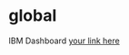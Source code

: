 # global
IBM Dashboard
[your link here](https://us3.ca.analytics.ibm.com/bi/?perspective=dashboard&pathRef=.public_folders%2FIBM_dashboard%2FIBM%2Bdashboard&action=view&mode=dashboard&subView=model0000018a4a3be997_00000000)
